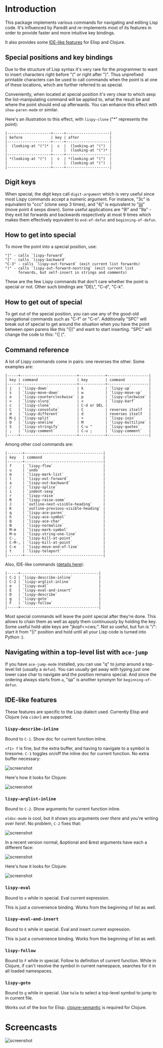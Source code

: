 # Introduction

This package implements various commands for navigating and editing
Lisp code. It's influenced by Paredit and re-implements most of its features
in order to provide faster and more intuitive key bindings.

It also provides some [IDE-like features](#ide-like-features) for Elisp and Clojure.

## Special positions and key bindings

Due to the structure of Lisp syntax it's very rare for the
programmer to want to insert characters right before "(" or right
after ")". Thus unprefixed printable characters can be used to call
commands when the point is at one of these locations, which are
further referred to as special.

Conveniently, when located at special position it's very clear to
which sexp the list-manipulating command will be applied to, what
the result be and where the point should end up afterwards.  You
can enhance this effect with `show-paren-mode` or similar.

Here's an illustration to this effect, with `lispy-clone` ("*"
represents the point):

    |--------------------+-----+--------------------|
    | before             | key | after              |
    |--------------------+-----+--------------------|
    |  (looking-at "(")* |  c  |  (looking-at "(")  |
    |                    |     |  (looking-at "(")* |
    |--------------------+-----+--------------------|
    | *(looking-at "(")  |  c  | *(looking-at "(")  |
    |                    |     |  (looking-at "(")  |
    |--------------------+-----+--------------------|

## Digit keys

When special, the digit keys call `digit-argument` which is very
useful since most Lispy commands accept a numeric argument.
For instance, "3c" is equivalent to "ccc" (clone sexp 3 times), and
"4j" is equivalent to "jjjj" (move point 4 sexps down).  Some useful
applications are "9l" and "9a" - they exit list forwards and
backwards respectively at most 9 times which makes them effectively
equivalent to `end-of-defun` and `beginning-of-defun`.

## How to get into special

To move the point into a special position, use:

    "]" - calls `lispy-forward`
    "[" - calls `lispy-backward`
    "C-3" - calls `lispy-out-forward` (exit current list forwards)
    ")" - calls `lispy-out-forward-nostring` (exit current list
          forwards, but self-insert in strings and comments)

These are the few Lispy commands that don't care whether the point
is special or not. Other such bindings are "DEL", "C-d", "C-k".

## How to get out of special

To get out of the special position, you can use any of the good-old
navigational commands such as "C-f" or "C-n".
Additionally "SPC" will break out of special to get around the
situation when you have the point between open parens like this
"(|(" and want to start inserting. "SPC" will change the code to
this: "(| (".

## Command reference

A lot of Lispy commands come in pairs: one reverses the other.
Some examples are:

    |-----+--------------------------+------------+-------------------|
    | key | command                  | key        | command           |
    |-----+--------------------------+------------+-------------------|
    | j   | `lispy-down`             | k          | `lispy-up`        |
    | s   | `lispy-move-down`        | w          | `lispy-move-up`   |
    | o   | `lispy-counterclockwise` | p          | `lispy-clockwise` |
    | >   | `lispy-slurp`            | <          | `lispy-barf`      |
    | c   | `lispy-clone`            | C-d or DEL |                   |
    | C   | `lispy-convolute`        | C          | reverses itself   |
    | d   | `lispy-different`        | d          | reverses itself   |
    | M-j | `lispy-split`            | +          | `lispy-join`      |
    | O   | `lispy-oneline`          | M          | `lispy-multiline` |
    | S   | `lispy-stringify`        | C-u "      | `lispy-quotes`    |
    | ;   | `lispy-comment`          | C-u ;      | `lispy-comment`   |
    |-----+--------------------------+------------+-------------------|

Among other cool commands are:

    |-------+------------------------------------|
    | key   | command                            |
    |-------+------------------------------------|
    | f     | `lispy-flow`                       |
    | u     | `undo`                             |
    | m     | `lispy-mark-list`                  |
    | l     | `lispy-out-forward`                |
    | a     | `lispy-out-backward`               |
    | /     | `lispy-splice`                     |
    | i     | `indent-sexp`                      |
    | r     | `lispy-raise`                      |
    | R     | `lispy-raise-some`                 |
    | J     | `outline-next-visible-heading`     |
    | K     | `outline-previous-visible-heading` |
    | q     | `lispy-ace-paren`                  |
    | h     | `lispy-ace-symbol`                 |
    | Q     | `lispy-ace-char`                   |
    | N     | `lispy-normalize`                  |
    | M-m   | `lispy-mark-symbol`                |
    | M-o   | `lispy-string-one-line`            |
    | C-,   | `lispy-kill-at-point`              |
    | C-M-, | `lispy-kill-at-point`              |
    | C-e   | `lispy-move-end-of-line`           |
    | t     | `lispy-teleport`                   |
    |-------+------------------------------------|

Also, IDE-like commands ([details here](#ide-like-features)):

    |-----+------------------------------------|
    | C-1 | `lispy-describe-inline`            |
    | C-2 | `lispy-arglist-inline`             |
    | e   | `lispy-eval`                       |
    | E   | `lispy-eval-and-insert`            |
    | D   | `lispy-describe`                   |
    | g   | `lispy-goto`                       |
    | F   | `lispy-follow`                     |
    |-----+------------------------------------|

Most special commands will leave the point special after they're
done.  This allows to chain them as well as apply them
continuously by holding the key.  Some useful hold-able keys are
"jkopf<>cws;".
Not so useful, but fun is "/": start it from "|(" position and hold
until all your Lisp code is turned into Python :).

## Navigating within a top-level list with `ace-jump`

If you have `ace-jump-mode` installed, you can use "q" to jump
around a top-level list (usually a `defun`).
You can usually get away with typing just one lower case char to navigate
and the position remains special.
And since the ordering always starts from `a`, "qa" is another synonym
for `beginning-of-defun`.

## IDE-like features
These features are specific to the Lisp dialect used.
Currently Elisp and Clojure (via `cider`) are supported.
### `lispy-describe-inline`
Bound to `C-1`. Show doc for current function inline.

`<f1> f` is fine, but the extra buffer, and having to navigate to a symbol
is tiresome. `C-1` toggles on/off the inline doc for current function.
No extra buffer necessary:

![screenshot](https://raw.github.com/abo-abo/lispy/master/doc/doc-1.png)

Here's how it looks for Clojure:

![screenshot](https://raw.github.com/abo-abo/lispy/master/doc/doc-2.png)

### `lispy-arglist-inline`
Bound to `C-2`. Show arguments for current function inline.

`eldoc-mode` is cool, but it shows you arguments *over there* and
you're writing *over here*!. No problem, `C-2` fixes that:

![screenshot](https://raw.github.com/abo-abo/lispy/master/doc/arglist-1.png)

In a recent version normal, &optional and &rest arguments have each
a different face:

![screenshot](https://raw.github.com/abo-abo/lispy/master/doc/arglist-2.png)

Here's how it looks for Clojure:

![screenshot](https://raw.github.com/abo-abo/lispy/master/doc/arglist-3.png)

### `lispy-eval`
Bound to `e` while in special. Eval current expression.

This is just a convenience binding. Works from the beginning of list
as well.
### `lispy-eval-and-insert`
Bound to `E` while in special. Eval and insert current expression.

This is just a convenience binding. Works from the beginning of list
as well.

### `lispy-follow`
Bound to `F` while in special. Follow to definition of current function.
While in Clojure, if can't resolve the symbol in current namespace,
searches for it in all loaded namespaces.

### `lispy-goto`
Bound to `g` while in special. Use `helm` to select a top-level symbol
to jump to in current file.

Works out of the box for Elisp.
[clojure-semantic](https://github.com/kototama/clojure-semantic)
is required for Clojure.

# Screencasts

![screenshot](https://raw.github.com/abo-abo/lispy/master/doc/screencast-1.gif)



